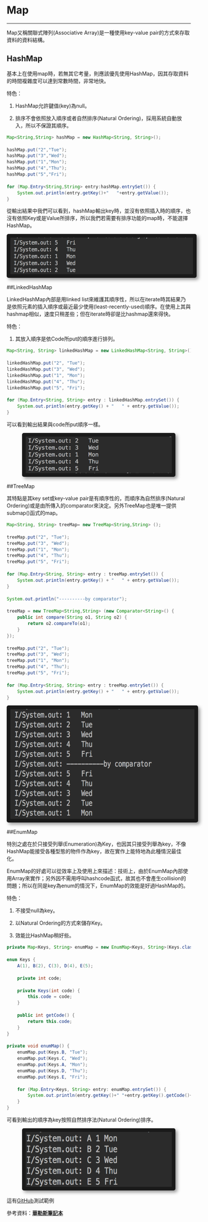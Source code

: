 # Map

---

Map又稱關聯式陣列\(Associative Array\)是一種使用key-value pair的方式來存取資料的資料結構。

## **HashMap**

基本上在使用map時，若無其它考量，則應該優先使用HashMap，因其存取資料的時間複雜度可以達到常數時間，非常地快。

特色：

1. HashMap允許鍵值(key)為null。

2. 排序不會依照放入順序或者自然排序(Natural Ordering)，採用系統自動放入，所以不保證其順序。

```java
Map<String,String> hashMap = new HashMap<String, String>();

hashMap.put("2","Tue");
hashMap.put("3","Wed");
hashMap.put("1","Mon");
hashMap.put("4","Thu");
hashMap.put("5","Fri");

for (Map.Entry<String,String> entry:hashMap.entrySet()) {
    System.out.println(entry.getKey()+"   "+entry.getValue());
}
```

從輸出結果中我們可以看到，hashMap輸出key時，並沒有依照插入時的順序，也沒有依照Key或是Value所排序，所以我們若需要有排序功能的map時，不能選擇HashMap。

<center>
  <img src="/assets/HashMap Log.png" alt="Cowman" style="border-radius:5px; box-shadow:5px 5px 10px rgba(0, 0, 0, 0.4)" width="500" height="100" border="10"/>
</center>

##LinkedHashMap

LinkedHashMap內部是用linked list來維護其順序性，所以在iterate時其結果乃是依照元素的插入順序或最近最少使用(least-recently-used)順序。在使用上其與hashmap相似，速度只稍差些；但在iterate時卻是比hashmap還來得快。

特色：

1. 其放入順序是依Code所put的順序進行排列。

```java
Map<String, String> linkedHashMap = new LinkedHashMap<String, String>();

linkedHashMap.put("2", "Tue");
linkedHashMap.put("3", "Wed");
linkedHashMap.put("1", "Mon");
linkedHashMap.put("4", "Thu");
linkedHashMap.put("5", "Fri");

for (Map.Entry<String, String> entry : linkedHashMap.entrySet()) {
    System.out.println(entry.getKey() + "   " + entry.getValue());
}
```

可以看到輸出結果與code所put順序一樣。

<center>
  <img src="/assets/LinkedHashMap Log.png" alt="Cowman" style="border-radius:5px; box-shadow:5px 5px 10px rgba(0, 0, 0, 0.4)" width="400" height="100" border="10"/>
</center>

##TreeMap

其特點是其key set或key-value pair是有順序性的，而順序為自然排序(Natural Ordering)或是由所傳入的comparator來決定。另外TreeMap也是唯一提供submap()函式的map。

```java
Map<String, String> treeMap= new TreeMap<String,String> ();

treeMap.put("2", "Tue");
treeMap.put("3", "Wed");
treeMap.put("1", "Mon");
treeMap.put("4", "Thu");
treeMap.put("5", "Fri");

for (Map.Entry<String, String> entry : treeMap.entrySet()) {
    System.out.println(entry.getKey() + "   " + entry.getValue());
}

System.out.println("----------by comparator");

treeMap = new TreeMap<String,String> (new Comparator<String>() {
    public int compare(String o1, String o2) {
        return o2.compareTo(o1);
    }
});

treeMap.put("2", "Tue");
treeMap.put("3", "Wed");
treeMap.put("1", "Mon");
treeMap.put("4", "Thu");
treeMap.put("5", "Fri");

for (Map.Entry<String, String> entry : treeMap.entrySet()) {
    System.out.println(entry.getKey() + "   " + entry.getValue());
}
```
<center>
  <img src="/assets/TreeMap Log.png" alt="Cowman" style="border-radius:5px; box-shadow:5px 5px 10px rgba(0, 0, 0, 0.4)" width="550" height="300" border="10"/>
</center>

##EnumMap

特別之處在於只接受列舉(Enumeration)為Key，也因其只接受列舉為key，不像HashMap能接受各種型態的物件作為key，故在實作上能特地為此種情況最佳化。

EnumMap的好處可以從效率上及使用上來描述：技術上，由於EnumMap內部使用Array來實作；另外因不需用呼叫hashcode函式，故其也不會產生collision的問題；所以在同是key為enum的情況下，EnumMap的效能是好過HashMap的。

特色：

1. 不接受null為key。

2. 以Natural Ordering的方式來儲存Key。

3. 效能比HashMap稍好些。

```java
private Map<Keys, String> enumMap = new EnumMap<Keys, String>(Keys.class);

enum Keys {
    A(1), B(2), C(3), D(4), E(5);

    private int code;

    private Keys(int code) {
        this.code = code;
    }

    public int getCode() {
        return this.code;
    }
}

private void enumMap() {
    enumMap.put(Keys.B, "Tue");
    enumMap.put(Keys.C, "Wed");
    enumMap.put(Keys.A, "Mon");
    enumMap.put(Keys.D, "Thu");
    enumMap.put(Keys.E, "Fri");

    for (Map.Entry<Keys, String> entry: enumMap.entrySet()) {
        System.out.println(entry.getKey()+" "+entry.getKey().getCode()+" "+entry.getValue());
    }
}
```

可看到輸出的順序為key按照自然排序法(Natural Ordering)排序。

<center>
  <img src="/assets/EnumMap Log.png" alt="Cowman" style="border-radius:5px; box-shadow:5px 5px 10px rgba(0, 0, 0, 0.4)" width="400" height="150" border="10"/>
</center>

這有[GitHub](https://github.com/Chen-A-wi/MapDemo)測試範例

參考資料：[**華勒斯筆記本**]( 
http://note-whu.rhcloud.com/2015/09/29/%E5%B8%B8%E8%A6%8Bmap%E7%9A%84%E7%89%B9%E8%89%B2%E5%8F%8A%E7%94%A8%E6%B3%95/)
